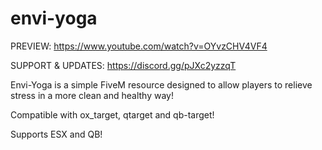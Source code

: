 # envi-yoga

PREVIEW: https://www.youtube.com/watch?v=OYvzCHV4VF4

SUPPORT & UPDATES: https://discord.gg/pJXc2yzzqT

Envi-Yoga is a simple FiveM resource designed to allow players to relieve stress in a more clean and healthy way! 

Compatible with ox_target, qtarget and qb-target!

Supports ESX and QB!
